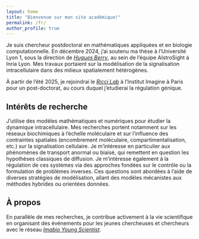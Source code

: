 ```yaml
---
layout: home
title: "Bienvenue sur mon site académique!"
permalink: /fr/
author_profile: true
---
```

Je suis chercheur postdoctoral en mathématiques appliquées et en biologie computationnelle. En décembre 2024, j’ai soutenu ma thèse à l’Université Lyon 1, sous la direction de *[Hugues Berry](https://hberry.gitlabpages.inria.fr/mywebpage/)*, au sein de l’équipe AIstroSight à Inria Lyon. Mes travaux portaient sur la modélisation de la signalisation intracellulaire dans des milieux spatialement hétérogènes.

À partir de l’été 2025, je rejoindrai le *[Ricci Lab](https://www.ricci-lab.com)* à l’Institut Imagine à Paris pour un post-doctorat, au cours duquel j’etudierai la régulation génique.

## Intérêts de recherche

J’utilise des modèles mathématiques et numériques pour étudier la dynamique intracellulaire. Mes recherches portent notamment sur les réseaux biochimiques à l’échelle moléculaire et sur l’influence des contraintes spatiales (encombrement moléculaire, compartimentalisation, etc.) sur la signalisation cellulaire. Je m’intéresse en particulier aux phénomènes de transport anormal ou biaisé, qui remettent en question les hypothèses classiques de diffusion. Je m’intéresse également à la régulation de ces systèmes via des approches fondées sur le contrôle ou la formulation de problèmes inverses. Ces questions sont abordées à l’aide de diverses stratégies de modélisation, allant des modèles mécanistes aux méthodes hybrides ou orientées données.

## À propos

En parallèle de mes recherches, je contribue activement à la vie scientifique en organisant des événements pour les jeunes chercheuses et chercheurs avec le réseau *[Imabio Young Scientist](https://sites.google.com/view/iysn/home)*.
